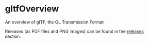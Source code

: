 # gltfOverview

An overview of glTF, the GL Transmission Format

Releases (as PDF files and PNG images) can be found in the
[releases](https://github.com/javagl/gltfOverview/releases) 
section.
